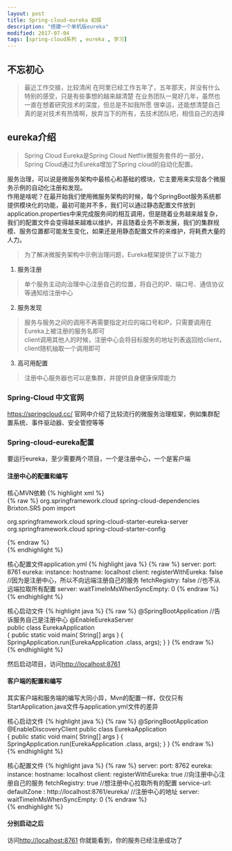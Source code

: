 ```yaml
---
layout: post
title: Spring-cloud-eureka 初探
description: "搭建一个单机版eureka"
modified: 2017-07-04
tags: [spring-cloud系列 , eureka , 学习]
---
```


## 不忘初心
> 最近工作交接，比较清闲
> 在阿里已经工作五年了，五年那天，并没有什么特别的感受，只是有些事想的越来越清楚
> 在业务团队一晃好几年，虽然也一直在想着研究技术的深度，但总是不如我所愿
> 很幸运，还能想清楚自己真的是对技术有热情啊，放弃当下的所有，去技术团队吧，相信自己的选择

## eureka介绍
> Spring Cloud Eureka是Spring Cloud Netflix微服务套件的一部分，Spring Cloud通过为Eureka增加了Spring cloud的自动化配置。    

服务治理，可以说是微服务架构中最核心和基础的模块，它主要用来实现各个微服务示例的自动化注册和发现。   
作用是啥呢？在最开始我们使用微服务架构的时候，每个SpringBoot服务系统都提供模块化的功能，最初可能并不多，我们可以通过静态配置文件放到application.properties中来完成服务间的相互调用，但是随着业务越来越复杂，我们的配置文件会变得越来越难以维护，并且随着业务不断发展，我们的集群规模、服务位置都可能发生变化，如果还是用静态配置文件的来维护，将耗费大量的人力。  

> 为了解决微服务架构中示例治理问题，Eureka框架提供了以下能力     

1. 服务注册  
> 单个服务主动向治理中心注册自己的位置，将自己的IP、端口号、通信协议等通知给注册中心    

2. 服务发现  
> 服务与服务之间的调用不再需要指定对应的端口号和IP，只需要调用在Eureka上被注册的服务名即可  
> client调用其他人的时候，注册中心会将目标服务的地址列表返回给client，client随机抽取一个调用即可   

3. 高可用配置     
> 注册中心服务器也可以是集群，并提供自身健康保障能力

### Spring-Cloud 中文官网
<https://springcloud.cc/>
官网中介绍了比较流行的微服务治理框架，例如集群配置系统、事件驱动器、安全管控等等

### Spring-cloud-eureka配置
要运行eureka，至少需要两个项目，一个是注册中心，一个是客户端

#### 注册中心的配置和编写
核心MVN依赖
{% highlight xml %}  
{% raw %}
<dependencyManagement>
	<dependencies>
		<dependency>
			<groupId>org.springframework.cloud</groupId>
			<artifactId>spring-cloud-dependencies</artifactId>
			<version>Brixton.SR5</version>
			<type>pom</type>
			<scope>import</scope>
		</dependency>
	</dependencies>
</dependencyManagement>

<!-- 表示这是eureka-server中心 -->
<dependencies>
	<dependency>
		<groupId>org.springframework.cloud</groupId>
		<artifactId>spring-cloud-starter-eureka-server</artifactId>
	</dependency>
	<dependency>
		<groupId>org.springframework.cloud</groupId>
		<artifactId>spring-cloud-starter-config</artifactId>
	</dependency>
</dependencies>

{% endraw %}   
{% endhighlight %}

核心配置文件application.yml
{% highlight java %}
{% raw %}
server:
  port: 8761
eureka:
  instance:
    hostname: localhost
  client:
    registerWithEureka: false //因为是注册中心，所以不向远端注册自己的服务
    fetchRegistry: false //也不从远端拉取所有配置
  server:
waitTimeInMsWhenSyncEmpty: 0
{% endraw %}   
{% endhighlight %}

核心启动文件
{% highlight java %}
{% raw %}
@SpringBootApplication
//告诉服务自己是注册中心
@EnableEurekaServer  
public class EurekaApplication  
{
    public static void main( String[] args )
    {
    	SpringApplication.run(EurekaApplication .class, args);
    }
}
{% endraw %}   
{% endhighlight %}

然后启动项目，访问<http://localhost:8761>


#### 客户端的配置和编写
其实客户端和服务端的编写大同小异，Mvn的配置一样，仅仅只有StartApplication.java文件与application.yml文件的差异

核心启动文件
{% highlight java %}
{% raw %}
@SpringBootApplication
@EnableDiscoveryClient
public class EurekaApplication  
{
    public static void main( String[] args )
    {
    	SpringApplication.run(EurekaApplication .class, args);
    }
}
{% endraw %}   
{% endhighlight %}

核心配置文件
{% highlight java %}
{% raw %}
server:
  port: 8762
eureka:
  instance:
    hostname: localhost
  client:
    registerWithEureka: true //向注册中心注册自己的服务
    fetchRegistry: true //想注册中心拉取所有的配置
    service-url:
      defaultZone : http://localhost:8761/eureka/  //注册中心的地址
  server:
waitTimeInMsWhenSyncEmpty: 0
{% endraw %}   
{% endhighlight %}

#### 分别启动之后
访问<http://localhost:8761>
你就能看到，你的服务已经注册成功了







